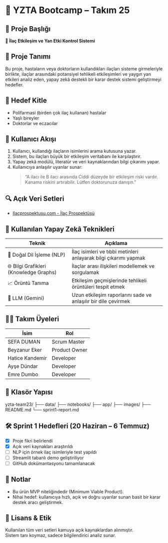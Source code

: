 # 🧠 YZTA Bootcamp – Takım 25

## 📝 Proje Başlığı  
**💊 İlaç Etkileşim ve Yan Etki Kontrol Sistemi**

## 📌 Proje Tanımı  
Bu proje, hastaların veya doktorların kullandıkları ilaçları sisteme girmeleriyle birlikte, ilaçlar arasındaki potansiyel tehlikeli etkileşimleri ve yaygın yan etkileri analiz eden, yapay zekâ destekli bir karar destek sistemi geliştirmeyi hedefler.

## 🎯 Hedef Kitle  
- Polifarmasi (birden çok ilaç kullanan) hastalar  
- Yaşlı bireyler  
- Doktorlar ve eczacılar

## 👣 Kullanıcı Akışı  
1. Kullanıcı, kullandığı ilaçların isimlerini arama kutusuna yazar.  
2. Sistem, bu ilaçları büyük bir etkileşim veritabanı ile karşılaştırır.  
3. Yapay zekâ modülü, literatür ve veri kaynaklarından bilgi çıkarımı yapar.  
4. Kullanıcıya anlaşılır uyarılar sunar:  
   > “A ilacı ile B ilacı arasında Ciddi düzeyde bir etkileşim riski vardır. Kanama riskini artırabilir. Lütfen doktorunuza danışın.”

## 🔍 Açık Veri Setleri  
- [Ilacprospektusu.com - İlaç Prospektüsü](/www.ilacprospektusu.com/ilac)  

## 🤖 Kullanılan Yapay Zekâ Teknikleri

| Teknik | Açıklama |
|--------|----------|
| 🧠 Doğal Dil İşleme (NLP) | İlaç isimleri ve tıbbi metinleri anlayarak bilgi çıkarımı yapmak |
| 🌐 Bilgi Grafikleri (Knowledge Graphs) | İlaçlar arası ilişkileri modellemek ve sorgulamak |
| 📈 Örüntü Tanıma | Etkileşim geçmişlerinde tehlikeli örüntüleri tespit etmek |
| 💬 LLM (Gemini) | Uzun etkileşim raporlarını sade ve anlaşılır bir dile çevirmek |

## 🧑‍💻 Takım Üyeleri

| İsim | Rol |
|------|-----|
| SEFA DUMAN | Scrum Master |
| Beyzanur Eker | Product Owner |
| Hatice Kandemir | Developer |
| Ayşe Dündar | Developer |
| Emre Dumbo | Developer |

## 📁 Klasör Yapısı

yzta-team23/
├── data/
├── notebooks/
├── app/
├── images/
├── README.md
└── sprint1-report.md

## 🛠️ Sprint 1 Hedefleri (20 Haziran – 6 Temmuz)

- [x] Proje fikri belirlendi  
- [x] Açık veri kaynakları araştırıldı  
- [ ] NLP için örnek ilaç isimleriyle test yapıldı  
- [ ] Streamlit tabanlı demo geliştiriliyor  
- [ ] GitHub dokümantasyonu tamamlanacak  

## 📌 Notlar

- Bu ürün MVP niteliğindedir (Minimum Viable Product).  
- Nihai hedef: kullanıcıya hızlı, açık ve doğru uyarılar sunan basit bir karar destek aracı geliştirmek.

## 📜 Lisans & Etik  
Kullanılan tüm veri setleri kamuya açık kaynaklardan alınmıştır.  
Sistem tanı koymaz, sadece bilgilendirici analiz sunar.

